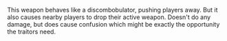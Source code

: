 This weapon behaves like a discombobulator, pushing players away. But it also causes nearby players to drop their active
weapon. Doesn't do any damage, but does cause confusion which might be exactly the opportunity the traitors need.